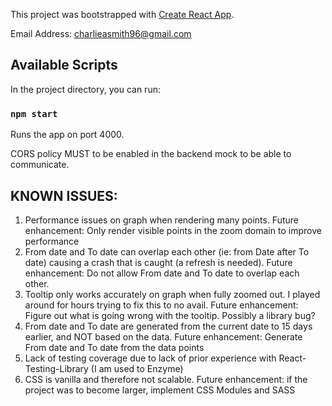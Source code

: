 This project was bootstrapped with [Create React App](https://github.com/facebook/create-react-app).

Email Address: charlieasmith96@gmail.com

## Available Scripts

In the project directory, you can run:

### `npm start`

Runs the app on port 4000.

CORS policy MUST to be enabled in the backend mock to be able to communicate.


## KNOWN ISSUES:

1. Performance issues on graph when rendering many points. 
 Future enhancement: Only render visible points in the zoom domain to improve performance
2. From date and To date can overlap each other (ie: from Date after To date) causing a crash that is caught (a refresh is needed).
    Future enhancement: Do not allow From date and To date to overlap each other.
3. Tooltip only works accurately on graph when fully zoomed out. I played around for hours trying to fix this to no avail. 
    Future enhancement: Figure out what is going wrong with the tooltip. Possibly a library bug?
4. From date and To date are generated from the current date to 15 days earlier, and NOT based on the data.
    Future enhancement: Generate From date and To date from the data points
5. Lack of testing coverage due to lack of prior experience with React-Testing-Library (I am  used to Enzyme)
6. CSS is vanilla and therefore not scalable.
    Future enhancement: if the project was to become larger, implement CSS Modules and SASS
    
   
